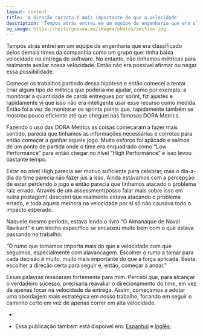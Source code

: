 ```yaml
---
layout: content
title: 'A direção correta é mais importante do que a velocidade'
description: 'Tempos atrás entrei em um equipe de engenharia que era classificado pelos demais times da companhia como um grupo que: tinha baixa velocidade na entrega de software. No entanto, não tínhamos métricas para realmente avaliar nossa velocidade. Então não era possível afirmar ou negar essa possibilidade.'
og_image: https://heitorgouvea.me/images/photos/section.jpg
---
```


Tempos atrás entrei em um equipe de engenharia que era classificado pelos demais times da companhia como um grupo que: tinha baixa velocidade na entrega de software. No entanto, não tínhamos métricas para realmente avaliar nossa velocidade. Então não era possível afirmar ou negar essa possibilidade.

Comecei os trabalhos partindo dessa hipótese e então comecei a tentar criar algum tipo de métrica que poderia me ajudar, como por exemplo: a monitorar a quantidade de cards entregues por sprint, fiz ajustes e rapidamente vi que isso não era inteligente usar esse recurso como medida. Então foi a vez de monitorar os sprints points que, rapidamente também se mostrou pouco eficiente até que cheguei nas famosas DORA Metrics.

Fazendo o uso das DORA Metrics as coisas começaram a fazer mais sentido, parecia que tínhamos as informações necessárias e corretas para então começar a ganhar aquele jogo. Muito esforço foi aplicado e saímos de um ponto de partida onde o time era enquadrado como “Low Performance” para então chegar no nível “High Performance” e isso levou bastante tempo.

Estar no nível High parecia ser motivo suficiente para celebrar, mas o dia-a-dia do time parecia não fazer jus a isso. Ainda estávamos com a percepção de estar perdendo o jogo e então parecia que tínhamos atacado o problema raiz errado. Através de um assessment(posso falar mais sobre isso em outra postagem) descobri que realmente estava atacando o problema errado, e toda aquela melhora na velocidade por sí só não causava todo o impacto esperado. 

Naquele mesmo período, estava lendo o livro “O Almanaque de Naval Ravikant” e um trecho específico se encaixou muito bem com o que estava passando no trabalho:

“O rumo que tomamos importa mais do que a velocidade com que seguimos, especialmente com alavancagem. Escolher o rumo a tomar para cada decisão é muito, muito mais importante do que a força aplicada. Basta escolher a direção certa para seguir e, então, começar a andar."

Essas palavras ressoaram fortemente para mim. Percebi que, para alcançar o verdadeiro sucesso, precisaria reavaliar o direcionamento do time, em vez de apenas focar na velocidade da entrega. Assim, começamos a adotar uma abordagem mais estratégica em nosso trabalho, focando em seguir o caminho certo em vez de apenas correr em alta velocidade.

-

* Essa publicação também está dispoível em: [Espanhol](/2023/09/05/direccion-y-velocidad) e [Inglês](/2023/09/05/direction-and-velocity);